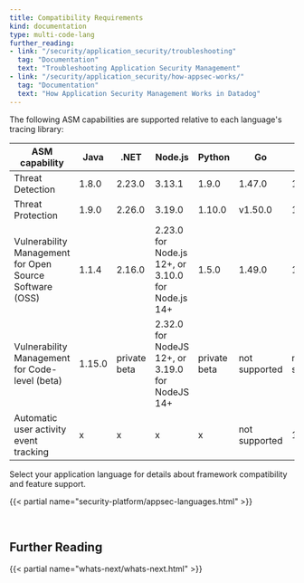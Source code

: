 ```yaml
---
title: Compatibility Requirements
kind: documentation
type: multi-code-lang
further_reading:
- link: "/security/application_security/troubleshooting"
  tag: "Documentation"
  text: "Troubleshooting Application Security Management"
- link: "/security/application_security/how-appsec-works/"
  tag: "Documentation"
  text: "How Application Security Management Works in Datadog"
---
```


The following ASM capabilities are supported relative to each language's tracing library:


| ASM capability                   | Java | .NET | Node.js | Python | Go | Ruby | PHP |
| -------------------------------- | ----------------------------------|----------------------------|----------------------------|----------------------------|----------------------------|----------------------------|----------------------------|
| Threat Detection| 1.8.0 | 2.23.0 | 3.13.1 | 1.9.0   | 1.47.0  | 1.9.0| 0.84.0 |
| Threat Protection | 1.9.0 | 2.26.0 | 3.19.0| 1.10.0  |  v1.50.0|  1.11.0    | 0.86.0   |
| Vulnerability Management for Open Source Software (OSS)  | 1.1.4 | 2.16.0 |2.23.0 for Node.js 12+, or 3.10.0 for Node.js 14+ | 1.5.0 | 1.49.0 | 1.11.0 | not supported|
| Vulnerability Management for Code-level (beta)   |1.15.0| private beta | 2.32.0 for NodeJS 12+, or 3.19.0 for NodeJS 14+ | private beta | not supported<br/>| not supported| not supported|
| Automatic user activity event tracking | x | x | x | x | not supported | 1.14.0 | 0.89.0 |


Select your application language for details about framework compatibility and feature support.

{{< partial name="security-platform/appsec-languages.html" >}}

<br>

## Further Reading

{{< partial name="whats-next/whats-next.html" >}}

